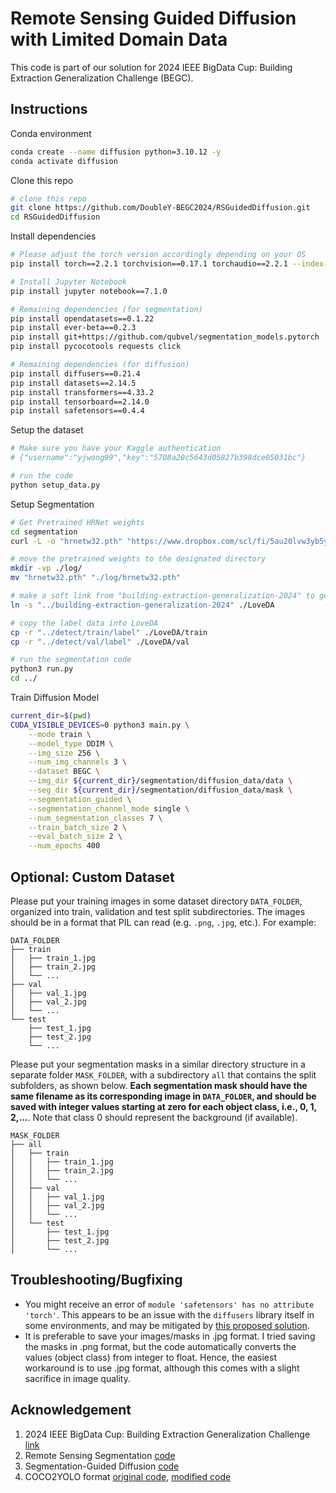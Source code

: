 # Remote Sensing Guided Diffusion with Limited Domain Data

This code is part of our solution for 2024 IEEE BigData Cup: Building Extraction Generalization Challenge (BEGC).

## Instructions
Conda environment
```bash
conda create --name diffusion python=3.10.12 -y
conda activate diffusion
```

Clone this repo
```bash
# clone this repo
git clone https://github.com/DoubleY-BEGC2024/RSGuidedDiffusion.git
cd RSGuidedDiffusion
```

Install dependencies
```bash
# Please adjust the torch version accordingly depending on your OS
pip install torch==2.2.1 torchvision==0.17.1 torchaudio==2.2.1 --index-url https://download.pytorch.org/whl/cu121

# Install Jupyter Notebook
pip install jupyter notebook==7.1.0

# Remaining dependencies (for segmentation)
pip install opendatasets==0.1.22
pip install ever-beta==0.2.3
pip install git+https://github.com/qubvel/segmentation_models.pytorch
pip install pycocotools requests click

# Remaining dependencies (for diffusion)
pip install diffusers==0.21.4
pip install datasets==2.14.5
pip install transformers==4.33.2
pip install tensorboard==2.14.0
pip install safetensors==0.4.4
```


Setup the dataset
```bash
# Make sure you have your Kaggle authentication
# {"username":"yjwong99","key":"5708a20c5643d05827b398dce05031bc"}

# run the code
python setup_data.py
```


Setup Segmentation
```bash
# Get Pretrained HRNet weights
cd segmentation
curl -L -o "hrnetw32.pth" "https://www.dropbox.com/scl/fi/5au20lvw3yb5y3btnlamg/hrnetw32.pth?rlkey=eoqio6mlxtq4ykdnaa8n4dp4l&st=d4tg641s&dl=0"

# move the pretrained weights to the designated directory
mkdir -vp ./log/
mv "hrnetw32.pth" "./log/hrnetw32.pth"

# make a soft link from "building-extraction-generalization-2024" to get the image data into LoveDA
ln -s "../building-extraction-generalization-2024" ./LoveDA

# copy the label data into LoveDA
cp -r "../detect/train/label" ./LoveDA/train
cp -r "../detect/val/label" ./LoveDA/val

# run the segmentation code
python3 run.py
cd ../
```

Train Diffusion Model
```bash
current_dir=$(pwd)
CUDA_VISIBLE_DEVICES=0 python3 main.py \
    --mode train \
    --model_type DDIM \
    --img_size 256 \
    --num_img_channels 3 \
    --dataset BEGC \
    --img_dir ${current_dir}/segmentation/diffusion_data/data \
    --seg_dir ${current_dir}/segmentation/diffusion_data/mask \
    --segmentation_guided \
    --segmentation_channel_mode single \
    --num_segmentation_classes 7 \
    --train_batch_size 2 \
    --eval_batch_size 2 \
    --num_epochs 400
```

## Optional: Custom Dataset
Please put your training images in some dataset directory `DATA_FOLDER`, organized into train, validation and test split subdirectories. The images should be in a format that PIL can read (e.g. `.png`, `.jpg`, etc.). For example:
``` 
DATA_FOLDER
├── train
│   ├── train_1.jpg
│   ├── train_2.jpg
│   └── ...
├── val
│   ├── val_1.jpg
│   ├── val_2.jpg
│   └── ...
└── test
    ├── test_1.jpg
    ├── test_2.jpg
    └── ...
```

Please put your segmentation masks in a similar directory structure in a separate folder `MASK_FOLDER`, with a subdirectory `all` that contains the split subfolders, as shown below. **Each segmentation mask should have the same filename as its corresponding image in `DATA_FOLDER`, and should be saved with integer values starting at zero for each object class, i.e., 0, 1, 2,...**. Note that class 0 should represent the background (if available).
``` 
MASK_FOLDER
├── all
│   ├── train
│   │   ├── train_1.jpg
│   │   ├── train_2.jpg
│   │   └── ...
│   ├── val
│   │   ├── val_1.jpg
│   │   ├── val_2.jpg
│   │   └── ...
│   └── test
│       ├── test_1.jpg
│       ├── test_2.jpg
│       └── ...
```


## Troubleshooting/Bugfixing
- You might receive an error of `module 'safetensors' has no attribute 'torch'`. This appears to be an issue with the `diffusers` library itself in some environments, and may be mitigated by [this proposed solution](https://github.com/mazurowski-lab/segmentation-guided-diffusion/issues/11#issuecomment-2251890600).
- It is preferable to save your images/masks in .jpg format. I tried saving the masks in .png format, but the code automatically converts the values (object class) from integer to float. Hence, the easiest workaround is to use .jpg format, although this comes with a slight sacrifice in image quality.


## Acknowledgement
1. 2024 IEEE BigData Cup: Building Extraction Generalization Challenge [link](https://www.kaggle.com/competitions/building-extraction-generalization-2024/overview)
2. Remote Sensing Segmentation [code](https://github.com/Junjue-Wang/LoveDA/tree/master/Semantic_Segmentation)
3. Segmentation-Guided Diffusion [code](https://github.com/mazurowski-lab/segmentation-guided-diffusion)
4. COCO2YOLO format [original code](https://github.com/tw-yshuang/coco2yolo), [modified code](https://github.com/yjwong1999/coco2yolo)
